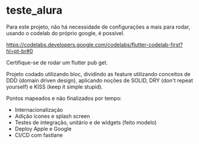 # teste_alura

Para este projeto, não há necessidade de configurações a mais para rodar, usando o codelab do próprio google, é possível.

https://codelabs.developers.google.com/codelabs/flutter-codelab-first?hl=pt-br#0

Certifique-se de rodar um flutter pub get.

Projeto codado utilizando bloc, dividindo as feature utilizando conceitos de DDD (domain driven design), aplicando noções de SOLID, DRY (don't repeat yourself) e KISS (keep it simple stupid). 

Pontos mapeados e não finalizados por tempo:

- Internacionalização 
- Adição ícones e splash screen
- Testes de integração, unitário e de widgets (feito modelo)
- Deploy Apple e Google
- CI/CD com fastlane